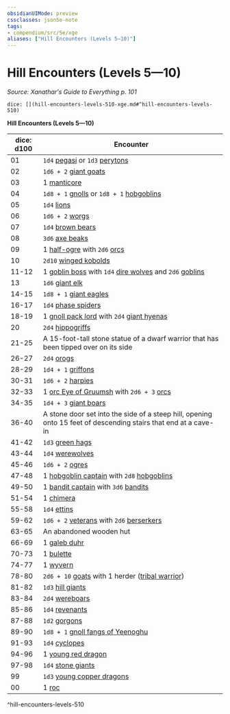 ```yaml
---
obsidianUIMode: preview
cssclasses: json5e-note
tags:
- compendium/src/5e/xge
aliases: ["Hill Encounters (Levels 5—10)"]
---
```

# Hill Encounters (Levels 5—10)
*Source: Xanathar's Guide to Everything p. 101* 

`dice: [](hill-encounters-levels-510-xge.md#^hill-encounters-levels-510)`

**Hill Encounters (Levels 5—10)**

| dice: d100 | Encounter |
|------------|-----------|
| 01 | `1d4` [pegasi](z_compendium/bestiary/celestial/pegasus.md) or `1d3` [perytons](z_compendium/bestiary/monstrosity/peryton.md) |
| 02 | `1d6 + 2` [giant goats](z_compendium/bestiary/beast/giant-goat.md) |
| 03 | 1 [manticore](z_compendium/bestiary/monstrosity/manticore.md) |
| 04 | `1d8 + 1` [gnolls](z_compendium/bestiary/humanoid/gnoll.md) or `1d8 + 1` [hobgoblins](z_compendium/bestiary/humanoid/hobgoblin.md) |
| 05 | `1d4` [lions](z_compendium/bestiary/beast/lion.md) |
| 06 | `1d6 + 2` [worgs](z_compendium/bestiary/monstrosity/worg.md) |
| 07 | `1d4` [brown bears](z_compendium/bestiary/beast/brown-bear.md) |
| 08 | `3d6` [axe beaks](z_compendium/bestiary/beast/axe-beak.md) |
| 09 | 1 [half-ogre](z_compendium/bestiary/giant/half-ogre-ogrillon.md) with `2d6` [orcs](z_compendium/bestiary/humanoid/orc.md) |
| 10 | `2d10` [winged kobolds](z_compendium/bestiary/humanoid/winged-kobold.md) |
| 11-12 | 1 [goblin boss](z_compendium/bestiary/humanoid/goblin-boss.md) with `1d4` [dire wolves](z_compendium/bestiary/beast/dire-wolf.md) and `2d6` [goblins](z_compendium/bestiary/humanoid/goblin.md) |
| 13 | `1d6` [giant elk](z_compendium/bestiary/beast/giant-elk.md) |
| 14-15 | `1d8 + 1` [giant eagles](z_compendium/bestiary/beast/giant-eagle.md) |
| 16-17 | `1d4` [phase spiders](z_compendium/bestiary/monstrosity/phase-spider.md) |
| 18-19 | 1 [gnoll pack lord](z_compendium/bestiary/humanoid/gnoll-pack-lord.md) with `2d4` [giant hyenas](z_compendium/bestiary/beast/giant-hyena.md) |
| 20 | `2d4` [hippogriffs](z_compendium/bestiary/monstrosity/hippogriff.md) |
| 21-25 | A 15-foot-tall stone statue of a dwarf warrior that has been tipped over on its side |
| 26-27 | `2d4` [orogs](z_compendium/bestiary/humanoid/orog.md) |
| 28-29 | `1d4 + 1` [griffons](z_compendium/bestiary/monstrosity/griffon.md) |
| 30-31 | `1d6 + 2` [harpies](z_compendium/bestiary/monstrosity/harpy.md) |
| 32-33 | 1 [orc Eye of Gruumsh](z_compendium/bestiary/humanoid/orc-eye-of-gruumsh.md) with `2d6 + 3` [orcs](z_compendium/bestiary/humanoid/orc.md) |
| 34-35 | `1d4 + 3` [giant boars](z_compendium/bestiary/beast/giant-boar.md) |
| 36-40 | A stone door set into the side of a steep hill, opening onto 15 feet of descending stairs that end at a cave-in |
| 41-42 | `1d3` [green hags](z_compendium/bestiary/fey/green-hag.md) |
| 43-44 | `1d4` [werewolves](z_compendium/bestiary/humanoid/werewolf.md) |
| 45-46 | `1d6 + 2` [ogres](z_compendium/bestiary/giant/ogre.md) |
| 47-48 | 1 [hobgoblin captain](z_compendium/bestiary/humanoid/hobgoblin-captain.md) with `2d8` [hobgoblins](z_compendium/bestiary/humanoid/hobgoblin.md) |
| 49-50 | 1 [bandit captain](z_compendium/bestiary/humanoid/bandit-captain.md) with `3d6` [bandits](z_compendium/bestiary/humanoid/bandit.md) |
| 51-54 | 1 [chimera](z_compendium/bestiary/monstrosity/chimera.md) |
| 55-58 | `1d4` [ettins](z_compendium/bestiary/giant/ettin.md) |
| 59-62 | `1d6 + 2` [veterans](z_compendium/bestiary/humanoid/veteran.md) with `2d6` [berserkers](z_compendium/bestiary/humanoid/berserker.md) |
| 63-65 | An abandoned wooden hut |
| 66-69 | 1 [galeb duhr](z_compendium/bestiary/elemental/galeb-duhr.md) |
| 70-73 | 1 [bulette](z_compendium/bestiary/monstrosity/bulette.md) |
| 74-77 | 1 [wyvern](z_compendium/bestiary/dragon/wyvern.md) |
| 78-80 | `2d6 + 10` [goats](z_compendium/bestiary/beast/goat.md) with 1 herder ([tribal warrior](z_compendium/bestiary/humanoid/tribal-warrior.md)) |
| 81-82 | `1d3` [hill giants](z_compendium/bestiary/giant/hill-giant.md) |
| 83-84 | `2d4` [wereboars](z_compendium/bestiary/humanoid/wereboar.md) |
| 85-86 | `1d4` [revenants](z_compendium/bestiary/undead/revenant.md) |
| 87-88 | `1d2` [gorgons](z_compendium/bestiary/monstrosity/gorgon.md) |
| 89-90 | `1d8 + 1` [gnoll fangs of Yeenoghu](z_compendium/bestiary/fiend/gnoll-fang-of-yeenoghu.md) |
| 91-93 | `1d4` [cyclopes](z_compendium/bestiary/giant/cyclops.md) |
| 94-96 | 1 [young red dragon](z_compendium/bestiary/dragon/young-red-dragon.md) |
| 97-98 | `1d4` [stone giants](z_compendium/bestiary/giant/stone-giant.md) |
| 99 | `1d3` [young copper dragons](z_compendium/bestiary/dragon/young-copper-dragon.md) |
| 00 | 1 [roc](z_compendium/bestiary/monstrosity/roc.md) |
^hill-encounters-levels-510